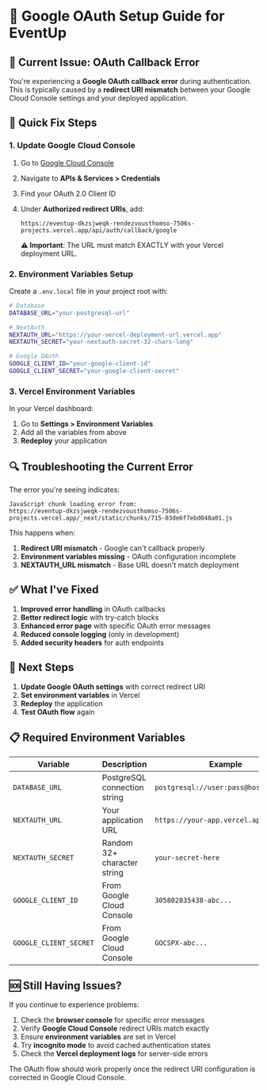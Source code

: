 # 🔐 Google OAuth Setup Guide for EventUp

## 🚨 **Current Issue: OAuth Callback Error**

You're experiencing a **Google OAuth callback error** during authentication. This is typically caused by a **redirect URI mismatch** between your Google Cloud Console settings and your deployed application.

## 🔧 **Quick Fix Steps**

### 1. **Update Google Cloud Console**

1. Go to [Google Cloud Console](https://console.cloud.google.com/)
2. Navigate to **APIs & Services > Credentials**
3. Find your OAuth 2.0 Client ID
4. Under **Authorized redirect URIs**, add:
   ```
   https://eventup-dkzsjweqk-rendezvousthomso-7506s-projects.vercel.app/api/auth/callback/google
   ```
   
   **⚠️ Important**: The URL must match EXACTLY with your Vercel deployment URL.

### 2. **Environment Variables Setup**

Create a `.env.local` file in your project root with:

```bash
# Database
DATABASE_URL="your-postgresql-url"

# NextAuth
NEXTAUTH_URL="https://your-vercel-deployment-url.vercel.app"
NEXTAUTH_SECRET="your-nextauth-secret-32-chars-long"

# Google OAuth
GOOGLE_CLIENT_ID="your-google-client-id"
GOOGLE_CLIENT_SECRET="your-google-client-secret"
```

### 3. **Vercel Environment Variables**

In your Vercel dashboard:
1. Go to **Settings > Environment Variables**
2. Add all the variables from above
3. **Redeploy** your application

## 🔍 **Troubleshooting the Current Error**

The error you're seeing indicates:

```
JavaScript chunk loading error from: 
https://eventup-dkzsjweqk-rendezvousthomso-7506s-projects.vercel.app/_next/static/chunks/715-03de6f7ebd048a01.js
```

This happens when:
1. **Redirect URI mismatch** - Google can't callback properly
2. **Environment variables missing** - OAuth configuration incomplete
3. **NEXTAUTH_URL mismatch** - Base URL doesn't match deployment

## ✅ **What I've Fixed**

1. **Improved error handling** in OAuth callbacks
2. **Better redirect logic** with try-catch blocks
3. **Enhanced error page** with specific OAuth error messages
4. **Reduced console logging** (only in development)
5. **Added security headers** for auth endpoints

## 🚀 **Next Steps**

1. **Update Google OAuth settings** with correct redirect URI
2. **Set environment variables** in Vercel
3. **Redeploy** the application
4. **Test OAuth flow** again

## 📋 **Required Environment Variables**

| Variable | Description | Example |
|----------|-------------|---------|
| `DATABASE_URL` | PostgreSQL connection string | `postgresql://user:pass@host:5432/db` |
| `NEXTAUTH_URL` | Your application URL | `https://your-app.vercel.app` |
| `NEXTAUTH_SECRET` | Random 32+ character string | `your-secret-here` |
| `GOOGLE_CLIENT_ID` | From Google Cloud Console | `305802835438-abc...` |
| `GOOGLE_CLIENT_SECRET` | From Google Cloud Console | `GOCSPX-abc...` |

## 🆘 **Still Having Issues?**

If you continue to experience problems:

1. Check the **browser console** for specific error messages
2. Verify **Google Cloud Console** redirect URIs match exactly
3. Ensure **environment variables** are set in Vercel
4. Try **incognito mode** to avoid cached authentication states
5. Check the **Vercel deployment logs** for server-side errors

The OAuth flow should work properly once the redirect URI configuration is corrected in Google Cloud Console.
